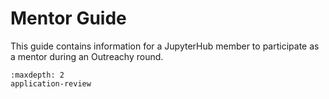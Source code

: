 # Mentor Guide

This guide contains information for a JupyterHub member to participate as a
mentor during an Outreachy round.

```{toctree}
:maxdepth: 2
application-review
```
